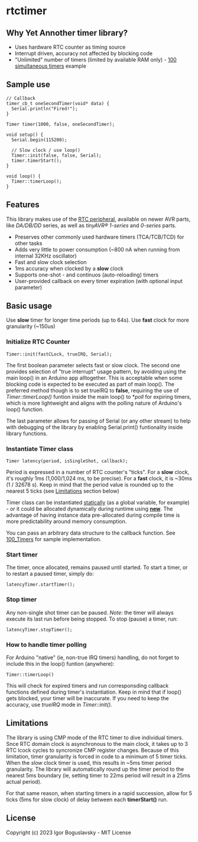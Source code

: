 # rtctimer

## Why Yet Annother timer library?
* Uses hardware RTC counter as timing source
* Interrupt driven, accuracy not affected by blocking code
* "Unlimited" number of timers (limited by available RAM only) - [100 simultaneous timers](https://github.com/iboguslavsky/RTC_Timer_IRQ/edit/main/README.md) example

## Sample use
```
// Callback
timer_cb_t oneSecondTimer(void* data) {
  Serial.println("Fired!");
}

Timer timer(1000, false, oneSecondTimer);

void setup() {
  Serial.begin(115200);

  // Slow clock / use loop()
  Timer::init(false, false, Serial);
  timer.timerStart();
}

void loop() {
  Timer::timerLoop();
}
```

## Features
This library makes use of the [RTC peripheral](https://onlinedocs.microchip.com/oxy/GUID-8CE4FE13-3B15-43FE-A86C-FC8177202CD3-en-US-6/GUID-5EFC8FBF-DD40-43CB-898A-D0EAD386D90D.html), available on newer AVR parts, like *DA/DB/DD* series, as well as *tinyAVR® 1-series* and *0-series* parts. 

* Preserves other commonly used hardware timers (TCA/TCB/TCD) for other tasks
* Adds very little to power consumption (~800 nA when running from internal 32KHz oscillator)
* Fast and slow clock selection
* 1ms accuracy when clocked by a **slow** clock
* Supports one-shot - and continuos (auto-reloading) timers
* User-provided callback on every timer expiration (with optional input parameter)

## Basic usage
Use **slow** timer for longer time periods (up to 64s). Use **fast** clock for more granularity (~150us)

### Initialize RTC Counter
```
Timer::init(fastCLock, trueIRQ, Serial);
```
The first boolean parameter selects fast or slow clock. The second one provides selection of "true interrupt" usage pattern, by avoiding using the main loop() in an Arduino app alltogether. This is acceptable when some blocking code is expected to be executed as part of main loop(). The preferred method though is to set trueIRQ to __false__, requiring the use of _Timer::timerLoop()_ funtion inside the main loop() to **poll* for expiring timers, which is more lightweight and aligns with the polling nature of Arduino's loop() function.

The last parameter allows for passing of Serial (or any other stream) to help with debugging of the library by enabling Serial.print() funtionality inside library functions.

### Instantiate Timer class
```
Timer latency(period, isSingleShot, callback);
```
Period is expressed in a number of RTC counter's "ticks". For a **slow** clock, it's roughly 1ms (1,000/1,024 ms, to be precise). For a **fast** clock, it is ~30ms (1 / 32678 s). Keep in mind that the period value is rounded up to the nearest 5 ticks (see [Limitations](https://github.com/iboguslavsky/RTC_Timer_IRQ/blob/main/README.md#limitations) section below)

Timer class can be instantiated [statically](https://github.com/iboguslavsky/RTC_Timer_IRQ/tree/main/examples/one_shot) (as a global variable, for example) - or it could be allocated dynamically during runtime using [**new**](https://github.com/iboguslavsky/RTC_Timer_IRQ/edit/main/README.md). The advantage of having instance data pre-allocated during compile time is more predictability around memory consumption.

You can pass an arbitrary data structure to the callback function. See [100_Timers](https://github.com/iboguslavsky/RTC_Timer_IRQ/edit/main/README.md) for sample implementation.

### Start timer
The timer, once allocated, remains paused until started. To start a timer, or to restart a paused timer, simply do:
```
latencyTimer.startTimer();
```

### Stop timer
Any non-single shot timer can be paused. _Note_: the timer will always execute its last run before being stopped. To stop (pause) a timer, run:
```
latencyTimer.stopTimer();
```

### How to handle timer polling
For  Arduino "native" (ie, non-true IRQ timers) handling, do not forget to include this in the loop() funtion (anywhere):
```
Timer::timerLoop()
```
This will check for expired timers and run corresponsding callback functions defined during timer's instantiation. Keep in mind that if loop() gets blocked, your timer will be inaccurate. If you need to keep the accuracy, use *trueIRQ* mode in _Timer::init()_.

## Limitations
The library is using CMP mode of the RTC timer to dive individual timers. Snce RTC domain clock is asynchronous to the main clock, it takes up to 3 RTC lcock cycles to syncronize CMP register changes. Because of this limitation, timer granularity is forced in code to a minimum of 5 timer ticks. When the *slow* clock timer is used, this results in ~5ms timer period granularity. The library will automatically round up the timer period to the nearest 5ms boundary (ie, setting timer to 22ms period will result in a 25ms actual period).

For that same reason, when starting timers in a rapid succession, allow for 5 ticks (5ms for slow clock) of delay between each __timerStart()__ run.

## License

Copyright (c) 2023 Igor Boguslavsky - MIT License
